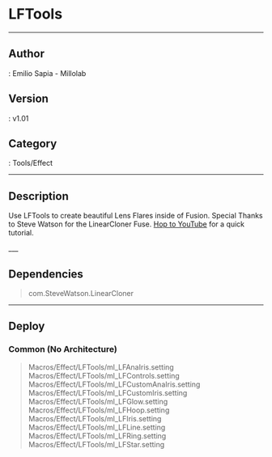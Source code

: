 # LFTools
___

## Author
 : Emilio Sapia - Millolab

## Version
 : v1.01

## Category
 : Tools/Effect
___

## Description
<p>Use LFTools to create beautiful Lens Flares inside of Fusion. Special Thanks to Steve Watson for the LinearCloner Fuse. <a href="https://www.youtube.com/watch?v=7j7aaYboh_E">Hop to YouTube</a> for a quick tutorial.</p>___

## Dependencies

> com.SteveWatson.LinearCloner  

___

## Deploy

### Common (No Architecture)

> Macros/Effect/LFTools/ml_LFAnaIris.setting  
> Macros/Effect/LFTools/ml_LFControls.setting  
> Macros/Effect/LFTools/ml_LFCustomAnaIris.setting  
> Macros/Effect/LFTools/ml_LFCustomIris.setting  
> Macros/Effect/LFTools/ml_LFGlow.setting  
> Macros/Effect/LFTools/ml_LFHoop.setting  
> Macros/Effect/LFTools/ml_LFIris.setting  
> Macros/Effect/LFTools/ml_LFLine.setting  
> Macros/Effect/LFTools/ml_LFRing.setting  
> Macros/Effect/LFTools/ml_LFStar.setting  
